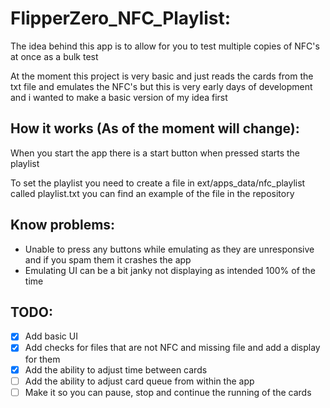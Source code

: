 # FlipperZero_NFC_Playlist:
The idea behind this app is to allow for you to test multiple copies of NFC's at once as a bulk test

At the moment this project is very basic and just reads the cards from the txt file and emulates the NFC's but this is very early days of development and i wanted to make a basic version of my idea first

## How it works (As of the moment will change):
When you start the app there is a start button when pressed starts the playlist

To set the playlist you need to create a file in ext/apps_data/nfc_playlist called playlist.txt you can find an example of the file in the repository

## Know problems:
- Unable to press any buttons while emulating as they are unresponsive and if you spam them it crashes the app
- Emulating UI can be a bit janky not displaying as intended 100% of the time

## TODO:
- [x] Add basic UI
- [X] Add checks for files that are not NFC and missing file and add a display for them
- [X] Add the ability to adjust time between cards
- [ ] Add the ability to adjust card queue from within the app
- [ ] Make it so you can pause, stop and continue the running of the cards
